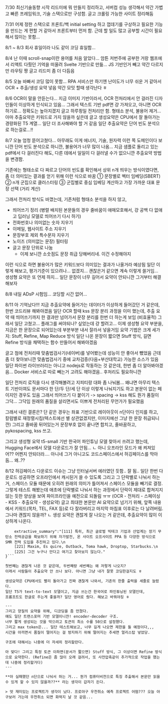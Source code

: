 7/30 최신기술동향 시작
리드미에 뭐 만들지 정리하고, 서버컴 성능 생각해서 약간 가볍고 빠른 프레임워크, 기술 스택으로만 구성함. 글고 크롤링 가능한 사이트 정리해둠

7/31
어제 정한 스택으로 프론트/백 initial setting 하고
껍데기를 구상하고 필요한 기능을 만드는 게 편할 거 같아서 프론트부터 먼저 함.
근데 할 일도 많고 공부할 시간이 필요해서 많이는 못함...

8/1 ~ 8/3
회사 휴일이라 나도 같이 코딩 휴일함...

8/4
난 이때 scroll-snap이란 용어를 처음 알았다...
암튼 저번주에 공부한 거랑 웹프에서 리액트 다뤘던 기억을 떠올려 Svelte 기반으로 만듦...
JS 기반인거 빼고 약간 다르지만 라우팅 짱
글고 리드미 좀 더 다듬음

8/5
오늘 바빠서 코딩 많이 못함...
RPA 서비스만 하기엔 난이도가 너무 쉬운 거 같아서 OCR + 추출/생성 요약 넣음
약간 모밋 할때 생각난다 ㅎ

8/6
OCR이 말을 안듣는다... 지금 이미지 기반이라서, OCR 전처리에서 안 걸러진 디자인들이 이상하게 인식되고 있음...
그래서 텍스트 기반 pdf면 걍 가져오고, 아니면 OCR 하기로... 정확도는 높아지겠지
글고 하루죙일 전처리만 함. 형태소 분석, 불용어 제거... 아마 추출요약은 키워드로 가지 않을까 싶은데
글고 생성요약은 CPU에서 잘 돌아가는 경량화된 T5 계열... 일단 더 조사해봐야 할 거 같음
일단 추출요약은 단어 빈도 분석으로 하는걸로...!!

8/7
오늘 엄청 뜯어고쳤다...
아무래도 이게 에너지, 기술, 원자력 이런 쪽 도메인이다 보니깐
단어 빈도 분석으로 하니깐, 불용어가 너무 많이 나옴...
지금 샘플로 돌리고 있는 pdf에서 다 걸러진다 해도, 다른 데에서 일일이 다 걸러낼 수가 없으니깐
추출요약 방법을 변경함.

기존에는 형태소로 다 짜르고 단어의 빈도를 확인해서 상위 n개 띄우는 방식이였다면,
좀 더 의미있는 결과를 얻기 위해 이런 식으로 바꿈
① 문장별로 벡터 임베딩(SBERT)
② n개 군집으로 클러스터링
③ 군집별로 중심 임베딩 계산하고 가장 가까운 대표 문장 선택 (거리 계산)

그래서 전처리 방식도 바꼈는데, 기존처럼 형태소 분석을 하지 않고,
- 띄어쓰기 정리 (병렬 배치된 본문들의 경우 줄바꿈이 애매모호해서, 걍 공백 다 없애고 딥러닝 모델로 띄어쓰기 다시 하기)
- 전화번호나 의미없는 숫자 지우기
- 이메일, 웹사이트 주소 지우기
- 문장부호 제외 특수문자 지우기
- 노이즈 (의미없는 문장) 필터링
- 글고 문장 단위로 나눔
    - 이제 보니깐 소숫점도 문장 취급 당해버리네. 이건 수정해야지

이런 식으로 하면 불용어가 많은 키워드보다 의미있는 결과가 나올거라 예상됨
일단 이렇게 해보고, 평가기준이 있으려나... 없겠지... 괜찮은거 같으면 계속 이렇게 쓸거임...
생성형 요약은 또 언제 하지... 일단 문장이 너무 길어서 요약이 안되니깐 그거부터 해결해보자

8/8
내일 ADsP 시험임... 코딩할 시간 없어...

8/11
아 기억났다!!! 지금 추출요약에 들어가는 데이터가 이상하게 들어갔던 거 같은데, 한번 코드리뷰 해봐야겠음
일단 OCR 할때 kss 문장 분리 과정을 이미 했는데, 추출 요약 때 띄어쓰기까지 한 결과만
넘어가서 문장 분리를 한번 더 하는게 보임 (비효율적)
그래서 일단 고쳤고... 플래그를 써야되나? 싶었는데 걍 할려고...
이제 생성형 요약 부분을, 지금은 한 문장으로 되어있는데 부분부분 내서 잘라서 넣을거임
요약 기법은 크게 세가지: Stuff, Refine, Map Reduce 방식
일단 나온 문장이 짧으면 Stuff 방식, 길면 Refine 방식을 채택하는 함수 만들어서 해봐야겠음


글고 첨에 전처리때 맞춤법검사기(네이버)를 넣어봤는데 성능이 안 좋아서 뺐었음
근데 좀 더 찾아보니깐 맞춤법검사기 중에 교차검증(다음+부산대학교) 가능한 소스가 있음
일단 파이썬 라이브러리는 아니고 nodejs로 작동하는 것 같은데, 한번 좀 더 알아봐야겠음...
Docker 서비스로 따로 빼는거 고려도 해야겠음.. 후처리도 필요하니깐

일단 전처리 로직을 다시 생각해볼려고 지피티랑 대화 좀 나눠봄...
왜냐면 아무리 텍스트 기반이여도 문서마다 한 단/두 단/세 단 이상 이렇게 나눠지기도 하고
본문이 없는 페이지인 경우도 있음
그래서 띄어쓰기 다 붙이기 -> spacing -> kss 해도 뭔가 품질이 그닥... 그닥임
원래의 품질을 살리면서도 이쁘게 전처리된 무언가가 필요했음

그래서 내린 결론은? 단 같은 경우는 좌표 기반으로 레이아웃이 n단이다 인지를 하고,
칼럼별로 재정렬시킴(텍스트에선 별 상관없겠지만, 이미지에선 그냥 한 문장 취급되니깐)
그리고 줄바꿈 뒤어있는거 문장부호 없이 끝나면 합치고, 줄바꿈하고,
pykospacing, kss 쓰고.

그리고 생성형 요약 t5-small 기반 한국어 파인튜닝 모델 찾아서 쓰려고 했는데,
Hugging Face에서 모델 다운로드가 잘 안됨...
ㄴ 아니 오프라인 모드가 왜 켜져있어?? 어쩐지 안되더라....
아니네 그거 아니고도 코드스페이스에서 허깅페이스를 막아둠... 왜..??

8/12
허깅페이스 다운로드 이슈는 그냥 인터널서버 에러였던 듯함.. 잘 됨..
일단 한번 다운로드 성공하면 오프라인에서 캐시된거 쓸 수 있도록
그리고 그 단락별로 나눠서 하는거, 스페이스 모듈 때문에 오히려 원래의 의미가 틀어져서 스페이스 모듈을 빼기로 결정.
그렇게 테스트 해봤는데 애초에 단락별로 나눠서 하는 과정에서 단락이 제대로 합쳐지지 않는 듯한 양상을 보여 파이프라인을 예전으로 되돌림 ㅠㅠ
(OCR - 전처리 - 스페이싱 - KSS - 추출요약 - 생성요약)
글고 최대한 본문만 AI 요약으로 넘기기 위해, 앞쪽 내용에서 키워드(목차, TEL, FAX 등)로
다 잘라버리고 마지막 마침표 이후로는 다 날려버림. 그나마 괜찮지 않을까?
ㄴ 생성 요약은 괜찮게 잘 나오는 거 같은데, 추출요약이 많이 이상하게 나온다.

```{
    extractive_summary":"[111] 특히, 최근 글로벌 빅테크 기업과 산업계는 장기 무탄소 전력공급을 확보하기 위해 자가발전, 온 사이트 오프사이트 PPA 등 다양한 방식으로 SMR 전력 도입을 추진하고 있다.\n
    [221] Maxim, Es quire, Outback, Toma hawk, Droptop, Starbucks.\n
    [225] 그건 누구나 안다고 여기고 찾아보지 않는다."
}```

첫번째는 괜찮게 나온 것 같은데, 두번째랑 세번째는 왜 저렇게 나오지?
이래서 사람들이 추출요약 안 쓰나 보다. 아니면 그냥 내가 잘못 코딩한걸지도 ㅎ

생성요약은 CPU에서도 빨리 돌아가고 진짜 괜찮게 나와서, 기존의 한줄 출력을 세줄로 늘렸다.
일단 T5가 text-to-text 모델이고, 지금 쓰는건 한국어로 파인튜닝된 모델인데,
프롬프트도 한글로 주는게 좋을까? 일단 영어로 줬다. 해보고 바꿔야징 ㅎ

---
그리고 양질의 요약을 위해, 디코딩을 좀 만졌다.
얘도 일단 트랜스포머 기반 모델이니깐! encoder-decoder 구조.
너무 짧게 생성되는 것을 막으려고 토큰의 최소 수를 50으로 설정했다.
그리고 max token은... 일단 테스트해보고, 너무 길게 나오면 제한을 둘 예정이다,,,
시간을 아끼면서 품질이 떨어지는 걸 방지하기 위해 떨어지는 추세면 얼리스탑 넣었당.

구조에 대해서는 나중에 더 자세히 정리할란다.

아 맞다! 그리고 특정 토큰 이하면(문서가 짧으면) Stuff 방식, 그 이상이면 Refine 방식으로 요약한다. (Refine은 좀 많이 오래 걸려서, 또 사전압축같이 추가적으로 작업을 했는데 나중에 정리할거다)
---

**아 실패했던 n단으로 나눠서 하는 거... 뭔가 컴퓨터비전으로 특징 추출해서 본문만 읽을 수 있게 할 수 있지 않을까??** 라는 생각이 갑자기 든다.

> 엇 재미있는 프로젝트가 생각이 났다. 프로야구 우천취소 예측 프로젝트 어떰??? 오늘 야구보러 가는데 우천취소 되면 화딱지 날 것 같음...
